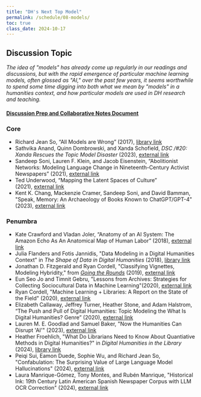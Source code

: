 ```yaml
---
title: "DH's Next Top Model"
permalink: /schedule/08-models/
toc: true
class_date: 2024-10-17
---
```


## Discussion Topic

_The idea of "models" has already come up regularly in our readings and discussions, but with the rapid emergence of particular machine learning models, often glossed as "AI," over the past few years, it seems worthwhile to spend some time digging into both what we mean by "models" in a humanities context, and how particular models are used in DH research and teaching._

#### [Discussion Prep and Collaborative Notes Document](https://docs.google.com/document/d/11Dge4vO0jLt1KETrjIQFPoDKUbxndvc5uBNxLf3BD0k/edit?usp=sharing)

### Core

+ Richard Jean So, “All Models are Wrong” (2017), [library link](http://proxy2.library.illinois.edu/login?url=https://www.jstor.org/stable/27037381)
+ Sathvika Anand, Quinn Dombrowski, and Xanda Schofield, _DSC /#20: Xanda Rescues the Topic Model Disaster_ (2023), [external link](https://datasittersclub.github.io/site/dsc20.html)
+ Sandeep Soni, Lauren F. Klein, and Jacob Eisenstein, “Abolitionist Networks: Modeling Language Change in Nineteenth-Century Activist Newspapers” (2021), [external link](https://culturalanalytics.org/article/18841-abolitionist-networks-modeling-language-change-in-nineteenth-century-activist-newspapers)
+ Ted Underwood, “Mapping the Latent Spaces of Culture” (2021), [external link](https://tedunderwood.com/2021/10/21/latent-spaces-of-culture/)
+ Kent K. Chang, Mackenzie Cramer, Sandeep Soni, and David Bamman, "Speak, Memory: An Archaeology of Books Known to ChatGPT/GPT-4" (2023), [external link](https://arxiv.org/abs/2305.00118)


### Penumbra

+ Kate Crawford and Vladan Joler, “Anatomy of an AI System: The Amazon Echo As An Anatomical Map of Human Labor” (2018), [external link](https://anatomyof.ai/)
+  Julia Flanders and Fotis Jannidis, "Data Modeling in a Digital Humanities Context" in _The Shape of Data in Digital Humanities_ (2018), [library link](https://www-taylorfrancis-com.proxy2.library.illinois.edu/chapters/edit/10.4324/9781315552941-1/data-modeling-digital-humanities-context-julia-flanders-fotis-jannidis?context=ubx&refId=ad656ff3-28d7-42ff-a55f-906b1f9ea03b)
+  Jonathan D. Fitzgerald and Ryan Cordell, "Classifying Vignettes, Modeling Hybridity," from [*Going the Rounds*](https://manifold.umn.edu/projects/going-the-rounds) (2019), [external link](https://manifold.umn.edu/read/untitled-bd3eb0af-fdad-4dd6-9c94-3fd15d522ab6/section/06899e82-8f06-43d2-9fc9-ea04dffef886)
+  Eun Seo Jo and Timnit Gebru, "Lessons from Archives: Strategies for Collecting Sociocultural Data in Machine Learning"(2020), [external link](http://arxiv.org/abs/1912.10389)
+  Ryan Cordell, "Machine Learning + Libraries: A Report on the State of the Field" (2020), [external link](https://blogs.loc.gov/thesignal/2020/07/machine-learning-libraries-a-report-on-the-state-of-the-field/)
+  Elizabeth Callaway, Jeffrey Turner, Heather Stone, and Adam Halstrom, “The Push and Pull of Digital Humanities: Topic Modeling the What Is Digital Humanities? Genre” (2020), [external link](https://www.digitalhumanities.org/dhq/vol/14/1/000450/000450.html)
+  Lauren M. E. Goodlad and Samuel Baker, "Now the Humanities Can Disrupt 'AI'" (2023), [external link](https://www.publicbooks.org/now-the-humanities-can-disrupt-ai/)
+  Heather Froehlich, "What Do Librarians Need to Know About Quantiative Methods in Digital Humanities?" in _Digital Humanities in the Library_ (2024), [library link](https://ebookcentral.proquest.com/lib/uiuc/reader.action?docID=31260945&ppg=32)
+  Peiqi Sui, Eamon Duede, Sophie Wu, and Richard Jean So, "Confabulation: The Surprising Value of Large Language Model Hallucinations" (2024), [external link](https://arxiv.org/abs/2406.04175)
+  Laura Manrique-Gómez, Tony Montes, and Rubén Manrique, "Historical Ink: 19th Century Latin American Spanish Newspaper Corpus with LLM OCR Correction" (2024), [external link](https://arxiv.org/abs/2407.12838)

